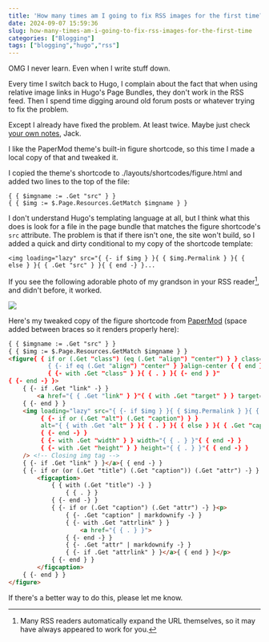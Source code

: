 ```yaml
---
title: 'How many times am I going to fix RSS images for the first time?'
date: 2024-09-07 15:59:36
slug: how-many-times-am-i-going-to-fix-rss-images-for-the-first-time
categories: ["Blogging"]
tags: ["blogging","hugo","rss"]
---
```


OMG I never learn. Even when I write stuff down.

Every time I switch back to Hugo, I complain about the fact that when using relative image links in Hugo's Page Bundles, they don't work in the RSS feed. Then I spend time digging around old forum posts or whatever trying to fix the problem.

Except I already have fixed the problem. At least twice. Maybe just check [your own notes](https://baty.net/2023/10/images-in-hugo-rss-feeds/), Jack.

I like the PaperMod theme's built-in figure shortcode, so this time I made a local copy of that and tweaked it.

I copied the theme's shortcode to ./layouts/shortcodes/figure.html and added two lines to the top of the file:

```
{ { $imgname := .Get "src" } }
{ { $img := $.Page.Resources.GetMatch $imgname } }
```

I don't understand Hugo's templating language at all, but I think what this does is look for a file in the page bundle that matches the figure shortcode's `src` attribute. The problem is that if there isn't one, the site won't build, so I added a quick and dirty conditional to my copy of the shortcode template:

```
<img loading="lazy" src="{ {- if $img } }{ { $img.Permalink } }{ { else } }{ { .Get "src" } }{ { end -} }...
```

If you see the following adorable photo of my grandson in your RSS reader[^1], and didn't before, it worked.

![](/img/2024/09/2024-09-07-lincoln.jpg)


Here's my tweaked copy of the figure shortcode from [PaperMod](https://github.com/adityatelange/hugo-PaperMod/) (space added between braces so it renders properly here):

```html
{ { $imgname := .Get "src" } }
{ { $img := $.Page.Resources.GetMatch $imgname } }
<figure{ { if or (.Get "class") (eq (.Get "align") "center") } } class="
           { {- if eq (.Get "align") "center" } }align-center { { end } }
           { {- with .Get "class" } }{ { . } }{ {- end } }"
{ {- end -} }>
    { {- if .Get "link" -} }
        <a href="{ { .Get "link" } }"{ { with .Get "target" } } target="{ { . } }"{ { end } }{ { with .Get "rel" } } rel="{ { . } }"{ { end } }>
    { {- end } }
    <img loading="lazy" src="{ {- if $img } }{ { $img.Permalink } }{ { else } }{ { .Get "src" } }{ { end -} }{ {- if eq (.Get "align") "center" } }#center{ {- end } }"
         { {- if or (.Get "alt") (.Get "caption") } }
         alt="{ { with .Get "alt" } }{ { . } }{ { else } }{ { .Get "caption" | markdownify| plainify } }{ { end } }"
         { {- end -} }
         { {- with .Get "width" } } width="{ { . } }"{ { end -} }
         { {- with .Get "height" } } height="{ { . } }"{ { end -} }
    /> <!-- Closing img tag -->
    { {- if .Get "link" } }</a>{ { end -} }
    { {- if or (or (.Get "title") (.Get "caption")) (.Get "attr") -} }
        <figcaption>
            { { with (.Get "title") -} }
                { { . } }
            { {- end -} }
            { {- if or (.Get "caption") (.Get "attr") -} }<p>
                { {- .Get "caption" | markdownify -} }
                { {- with .Get "attrlink" } }
                    <a href="{ { . } }">
                { {- end -} }
                { {- .Get "attr" | markdownify -} }
                { {- if .Get "attrlink" } }</a>{ { end } }</p>
            { {- end } }
        </figcaption>
    { {- end } }
</figure>
```

If there's a better way to do this, please let me know.

[^1]: Many RSS readers automatically expand the URL themselves, so it may have always appeared to work for you.
